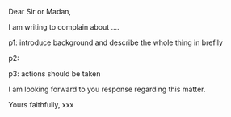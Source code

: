 
Dear Sir or Madan,

I am writing to complain about ....

p1: introduce background and describe the whole thing in brefily

p2: 

p3: actions should be taken


I am looking forward to you response regarding this matter.

Yours faithfully,
xxx